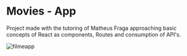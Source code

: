 # Movies - App

Project made with the tutoring of Matheus Fraga approaching basic concepts of React as components, Routes and consumption of API's.

![filmeapp](https://raw.githubusercontent.com/diegobaena89/react-studies/main/filmes-app/filmes.gif)
